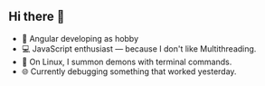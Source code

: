 ## Hi there 👋

- 🚀 Angular developing as hobby
- 💻 JavaScript enthusiast — because I don't like Multithreading.
- 🐧 On Linux, I summon demons with terminal commands.
- 🌐 Currently debugging something that worked yesterday.
